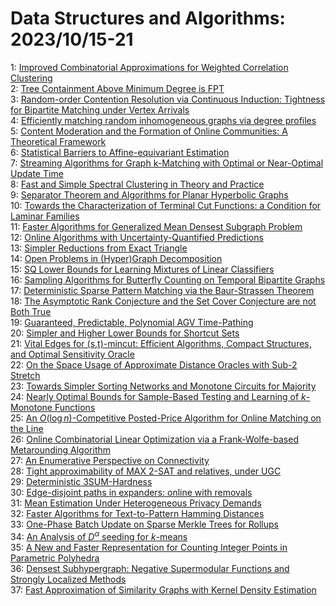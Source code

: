 # Data Structures and Algorithms: 2023/10/15-21  
1: [Improved Combinatorial Approximations for Weighted Correlation Clustering](https://doi.org/10.48550/arXiv.2310.09638)  
2: [Tree Containment Above Minimum Degree is FPT](https://doi.org/10.48550/arXiv.2310.09678)  
3: [Random-order Contention Resolution via Continuous Induction: Tightness  for Bipartite Matching under Vertex Arrivals](https://doi.org/10.48550/arXiv.2310.10101)  
4: [Efficiently matching random inhomogeneous graphs via degree profiles](https://doi.org/10.48550/arXiv.2310.10441)  
5: [Content Moderation and the Formation of Online Communities: A  Theoretical Framework](https://doi.org/10.48550/arXiv.2310.10573)  
6: [Statistical Barriers to Affine-equivariant Estimation](https://doi.org/10.48550/arXiv.2310.10758)  
7: [Streaming Algorithms for Graph k-Matching with Optimal or Near-Optimal  Update Time](https://doi.org/10.48550/arXiv.2310.10815)  
8: [Fast and Simple Spectral Clustering in Theory and Practice](https://doi.org/10.48550/arXiv.2310.10939)  
9: [Separator Theorem and Algorithms for Planar Hyperbolic Graphs](https://doi.org/10.48550/arXiv.2310.11283)  
10: [Towards the Characterization of Terminal Cut Functions: a Condition for  Laminar Families](https://doi.org/10.48550/arXiv.2310.11367)  
11: [Faster Algorithms for Generalized Mean Densest Subgraph Problem](https://doi.org/10.48550/arXiv.2310.11377)  
12: [Online Algorithms with Uncertainty-Quantified Predictions](https://doi.org/10.48550/arXiv.2310.11558)  
13: [Simpler Reductions from Exact Triangle](https://doi.org/10.48550/arXiv.2310.11575)  
14: [Open Problems in (Hyper)Graph Decomposition](https://doi.org/10.48550/arXiv.2310.11812)  
15: [SQ Lower Bounds for Learning Mixtures of Linear Classifiers](https://doi.org/10.48550/arXiv.2310.11876)  
16: [Sampling Algorithms for Butterfly Counting on Temporal Bipartite Graphs](https://doi.org/10.48550/arXiv.2310.11886)  
17: [Deterministic Sparse Pattern Matching via the Baur-Strassen Theorem](https://doi.org/10.48550/arXiv.2310.11913)  
18: [The Asymptotic Rank Conjecture and the Set Cover Conjecture are not Both  True](https://doi.org/10.48550/arXiv.2310.11926)  
19: [Guaranteed, Predictable, Polynomial AGV Time-Pathing](https://doi.org/10.48550/arXiv.2310.12006)  
20: [Simpler and Higher Lower Bounds for Shortcut Sets](https://doi.org/10.48550/arXiv.2310.12051)  
21: [Vital Edges for (s,t)-mincut: Efficient Algorithms, Compact Structures,  and Optimal Sensitivity Oracle](https://doi.org/10.48550/arXiv.2310.12096)  
22: [On the Space Usage of Approximate Distance Oracles with Sub-2 Stretch](https://doi.org/10.48550/arXiv.2310.12239)  
23: [Towards Simpler Sorting Networks and Monotone Circuits for Majority](https://doi.org/10.48550/arXiv.2310.12270)  
24: [Nearly Optimal Bounds for Sample-Based Testing and Learning of  $k$-Monotone Functions](https://doi.org/10.48550/arXiv.2310.12375)  
25: [An $O(\log n)$-Competitive Posted-Price Algorithm for Online Matching on  the Line](https://doi.org/10.48550/arXiv.2310.12394)  
26: [Online Combinatorial Linear Optimization via a Frank-Wolfe-based  Metarounding Algorithm](https://doi.org/10.48550/arXiv.2310.12629)  
27: [An Enumerative Perspective on Connectivity](https://doi.org/10.48550/arXiv.2310.12889)  
28: [Tight approximability of MAX 2-SAT and relatives, under UGC](https://doi.org/10.48550/arXiv.2310.12911)  
29: [Deterministic 3SUM-Hardness](https://doi.org/10.48550/arXiv.2310.12913)  
30: [Edge-disjoint paths in expanders: online with removals](https://doi.org/10.48550/arXiv.2310.13082)  
31: [Mean Estimation Under Heterogeneous Privacy Demands](https://doi.org/10.48550/arXiv.2310.13137)  
32: [Faster Algorithms for Text-to-Pattern Hamming Distances](https://doi.org/10.48550/arXiv.2310.13174)  
33: [One-Phase Batch Update on Sparse Merkle Trees for Rollups](https://doi.org/10.48550/arXiv.2310.13328)  
34: [An Analysis of $D^\alpha$ seeding for $k$-means](https://doi.org/10.48550/arXiv.2310.13474)  
35: [A New and Faster Representation for Counting Integer Points in  Parametric Polyhedra](https://doi.org/10.48550/arXiv.2310.13788)  
36: [Densest Subhypergraph: Negative Supermodular Functions and Strongly  Localized Methods](https://doi.org/10.48550/arXiv.2310.13792)  
37: [Fast Approximation of Similarity Graphs with Kernel Density Estimation](https://doi.org/10.48550/arXiv.2310.13870)  